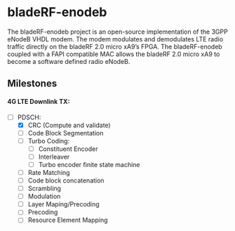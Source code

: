 # bladeRF-enodeb
The bladeRF-enodeb project is an open-source implementation of the 3GPP eNodeB VHDL modem. The modem modulates and demodulates LTE radio traffic directly on the bladeRF 2.0 micro xA9’s FPGA. The bladeRF-enodeb coupled with a FAPI compatible MAC allows the bladeRF 2.0 micro xA9 to become a software defined radio  eNodeB.

## Milestones
#### 4G LTE Downlink TX:
- [ ] PDSCH:
  - [x] CRC (Compute and validate)
  - [ ] Code Block Segmentation
  - [ ] Turbo Coding:
    - [ ] Constituent Encoder
    - [ ] Interleaver
    - [ ] Turbo encoder finite state machine
  - [ ] Rate Matching
  - [ ] Code block concatenation
  - [ ] Scrambling
  - [ ] Modulation
  - [ ] Layer Maping/Precoding
  - [ ] Precoding
  - [ ] Resource Element Mapping
